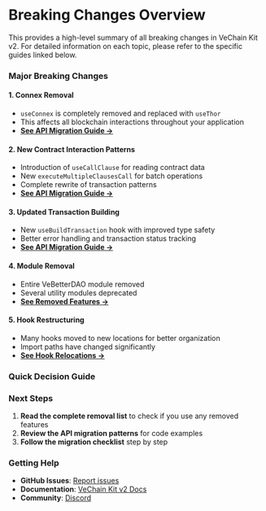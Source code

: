 # Breaking Changes Overview

This provides a high-level summary of all breaking changes in VeChain Kit v2. For detailed information on each topic, please refer to the specific guides linked below.

### Major Breaking Changes

#### 1. **Connex Removal**

* `useConnex` is completely removed and replaced with `useThor`
* This affects all blockchain interactions throughout your application
* [**See API Migration Guide →**](breaking-changes-overview.md#id-1.-connex-removal)

#### 2. **New Contract Interaction Patterns**

* Introduction of `useCallClause` for reading contract data
* New `executeMultipleClausesCall` for batch operations
* Complete rewrite of transaction patterns
* [**See API Migration Guide →**](breaking-changes-overview.md#id-2.-new-contract-interaction-patterns)

#### 3. **Updated Transaction Building**

* New `useBuildTransaction` hook with improved type safety
* Better error handling and transaction status tracking
* [**See API Migration Guide →**](breaking-changes-overview.md#id-3.-updated-transaction-building)

#### 4. **Module Removal**

* Entire VeBetterDAO module removed
* Several utility modules deprecated
* [**See Removed Features →**](breaking-changes-overview.md#id-4.-module-removal)

#### 5. **Hook Restructuring**

* Many hooks moved to new locations for better organization
* Import paths have changed significantly
* [**See Hook Relocations →**](breaking-changes-overview.md#id-5.-hook-restructuring)

### Quick Decision Guide

### Next Steps

1. **Read the complete removal list** to check if you use any removed features
2. **Review the API migration patterns** for code examples
3. **Follow the migration checklist** step by step

### Getting Help

* **GitHub Issues**: [Report issues](https://github.com/vechain/vechain-kit/issues)
* **Documentation**: [VeChain Kit v2 Docs](https://docs.vechain.org/vechain-kit)
* **Community**: [Discord](https://discord.gg/vechain)
